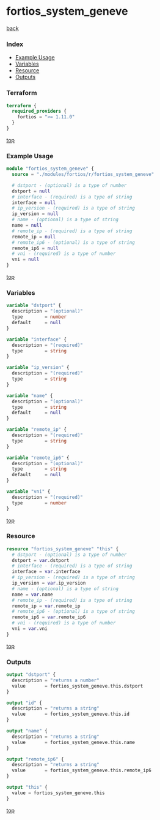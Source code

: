 # fortios_system_geneve

[back](../fortios.md)

### Index

- [Example Usage](#example-usage)
- [Variables](#variables)
- [Resource](#resource)
- [Outputs](#outputs)

### Terraform

```terraform
terraform {
  required_providers {
    fortios = ">= 1.11.0"
  }
}
```

[top](#index)

### Example Usage

```terraform
module "fortios_system_geneve" {
  source = "./modules/fortios/r/fortios_system_geneve"

  # dstport - (optional) is a type of number
  dstport = null
  # interface - (required) is a type of string
  interface = null
  # ip_version - (required) is a type of string
  ip_version = null
  # name - (optional) is a type of string
  name = null
  # remote_ip - (required) is a type of string
  remote_ip = null
  # remote_ip6 - (optional) is a type of string
  remote_ip6 = null
  # vni - (required) is a type of number
  vni = null
}
```

[top](#index)

### Variables

```terraform
variable "dstport" {
  description = "(optional)"
  type        = number
  default     = null
}

variable "interface" {
  description = "(required)"
  type        = string
}

variable "ip_version" {
  description = "(required)"
  type        = string
}

variable "name" {
  description = "(optional)"
  type        = string
  default     = null
}

variable "remote_ip" {
  description = "(required)"
  type        = string
}

variable "remote_ip6" {
  description = "(optional)"
  type        = string
  default     = null
}

variable "vni" {
  description = "(required)"
  type        = number
}
```

[top](#index)

### Resource

```terraform
resource "fortios_system_geneve" "this" {
  # dstport - (optional) is a type of number
  dstport = var.dstport
  # interface - (required) is a type of string
  interface = var.interface
  # ip_version - (required) is a type of string
  ip_version = var.ip_version
  # name - (optional) is a type of string
  name = var.name
  # remote_ip - (required) is a type of string
  remote_ip = var.remote_ip
  # remote_ip6 - (optional) is a type of string
  remote_ip6 = var.remote_ip6
  # vni - (required) is a type of number
  vni = var.vni
}
```

[top](#index)

### Outputs

```terraform
output "dstport" {
  description = "returns a number"
  value       = fortios_system_geneve.this.dstport
}

output "id" {
  description = "returns a string"
  value       = fortios_system_geneve.this.id
}

output "name" {
  description = "returns a string"
  value       = fortios_system_geneve.this.name
}

output "remote_ip6" {
  description = "returns a string"
  value       = fortios_system_geneve.this.remote_ip6
}

output "this" {
  value = fortios_system_geneve.this
}
```

[top](#index)